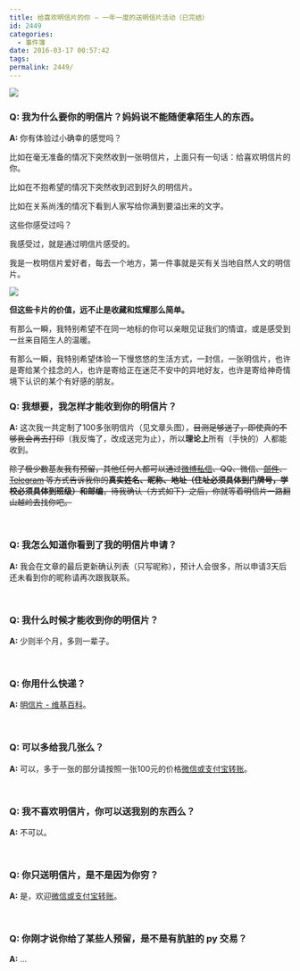 ```yaml
---
title: 给喜欢明信片的你 — 一年一度的送明信片活动（已完结）
id: 2449
categories:
  - 事件簿
date: 2016-03-17 00:57:42
tags:
permalink: 2449/
---
```


![](/images/postcard2.jpg)

### Q: 我为什么要你的明信片？妈妈说不能随便拿陌生人的东西。

**A:** 你有体验过小确幸的感觉吗？

比如在毫无准备的情况下突然收到一张明信片，上面只有一句话：给喜欢明信片的你。

比如在不抱希望的情况下突然收到迟到好久的明信片。

比如在关系尚浅的情况下看到人家写给你满到要溢出来的文字。

这些你感受过吗？

我感受过，就是通过明信片感受的。

<!--more-->

我是一枚明信片爱好者，每去一个地方，第一件事就是买有关当地自然人文的明信片。

![](/images/postcard3.jpg)

**但这些卡片的价值，远不止是收藏和炫耀那么简单。**

有那么一瞬，我特别希望不在同一地标的你可以亲眼见证我们的情谊，或是感受到一丝来自陌生人的温暖。

有那么一瞬，我特别希望体验一下慢悠悠的生活方式，一封信，一张明信片，也许是寄给某个挂念的人，也许是寄给正在迷茫不安中的异地好友，也许是寄给神奇情境下认识的某个有好感的朋友。

### Q: 我想要，我怎样才能收到你的明信片？

**A:** 这次我一共定制了100多张明信片（见文章头图），<del>目测足够送了，即使真的不够我会再去打印</del>（我反悔了，改成送完为止），所以**理论上**所有（手快的）人都能收到。

~~除了极少数基友我有预留，其他任何人都可以通过[微博私信](http://weibo.com/anotherhome)、QQ、微信、[邮件](mailto:diy.d.god@gmail.com)、[Telegram](https://telegram.me/DIYgod) 等方式告诉我你的**真实姓名、昵称、地址（住址必须具体到门牌号，学校必须具体到班级）和邮编**，待我确认（方式如下）之后，你就等着明信片一路翻山越岭去找你吧。~~

&nbsp;

### Q: 我怎么知道你看到了我的明信片申请？

**A:** 我会在文章的最后更新确认列表（只写昵称），预计人会很多，所以申请3天后还未看到你的昵称请再次跟我联系。

&nbsp;

### Q: 我什么时候才能收到你的明信片？

**A:** 少则半个月，多则一辈子。

&nbsp;

### Q: 你用什么快递？

**A:** [明信片 - 维基百科](https://zh.wikipedia.org/wiki/%E6%98%8E%E4%BF%A1%E7%89%87)。

&nbsp;

### Q: 可以多给我几张么？

**A:** 可以，多于一张的部分请按照一张100元的价格[微信或支付宝转账](https://www.anotherhome.net/donate)。

&nbsp;

### Q: 我不喜欢明信片，你可以送我别的东西么？

**A:** 不可以。

&nbsp;

### Q: 你只送明信片，是不是因为你穷？

**A:** 是，欢迎[微信或支付宝转账](https://www.anotherhome.net/donate)。

&nbsp;

### Q: 你刚才说你给了某些人预留，是不是有肮脏的 py 交易？

**A:** ...